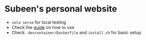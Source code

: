 # Subeen's personal website

- `zola serve` for local testing
- Check the [guide](https://github.com/isunjn/serene/blob/main/USAGE.md) on how to use
- Check `.devcontainer/Dockerfile` and `install.sh` for basic setup